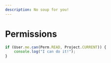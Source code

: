 ```yaml
---
description: No soup for you!
---
```


# Permissions

```typescript
if (User.me.can(Perm.READ, Project.CURRENT)) {
    console.log("I can do it!");
}
```

